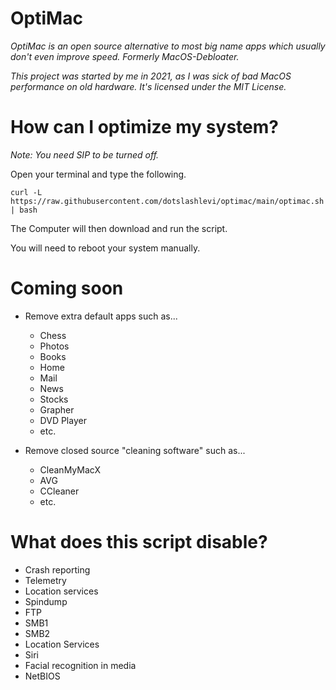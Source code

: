 # OptiMac
*OptiMac is an open source alternative to most big name apps which usually don't even improve speed. Formerly MacOS-Debloater.*

*This project was started by me in 2021, as I was sick of bad MacOS performance on old hardware. It's licensed under the MIT License.*

# How can I optimize my system?
*Note: You need SIP to be turned off.*

Open your terminal and type the following.

```
curl -L https://raw.githubusercontent.com/dotslashlevi/optimac/main/optimac.sh | bash
```
The Computer will then download and run the script.

You will need to reboot your system manually.

# Coming soon
- Remove extra default apps such as...
  - Chess
  - Photos 
  - Books
  - Home
  - Mail
  - News
  - Stocks
  - Grapher
  - DVD Player
  - etc.

- Remove closed source "cleaning software" such as...
  - CleanMyMacX
  - AVG
  - CCleaner
  - etc.
 
# What does this script disable?
- Crash reporting
- Telemetry
- Location services
- Spindump
- FTP
- SMB1
- SMB2
- Location Services
- Siri
- Facial recognition in media
- NetBIOS
